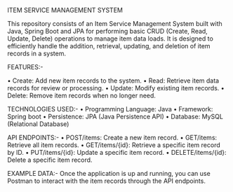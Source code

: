 ITEM SERVICE MANAGEMENT SYSTEM

This repository consists of an Item Service Management System built with Java, Spring Boot and JPA for performing basic CRUD (Create, Read, Update, Delete) operations to manage item data loads. It is designed to efficiently handle the addition, retrieval, updating, and deletion of item records in a system.

FEATURES:-

•	Create: Add new item records to the system.
•	Read: Retrieve item data records for review or processing.
•	Update: Modify existing item records.
•	Delete: Remove item records when no longer need.

TECHNOLOGIES USED:-
•	Programming Language:  Java
•	Framework: Spring boot
•	Persistence: JPA (Java Persistence API)
•	Database: MySQL (Relational Database)

API ENDPOINTS:-
•	POST/items: Create a new item record.
•	GET/items: Retrieve all item records.
•	GET/items/{id}: Retrieve a specific item record by ID.
•	PUT/items/{id}: Update a specific item record.
•	DELETE/items/{id}: Delete a specific item record.

EXAMPLE DATA:-
Once the application is up and running, you can use Postman to interact with the item records through the API endpoints.
